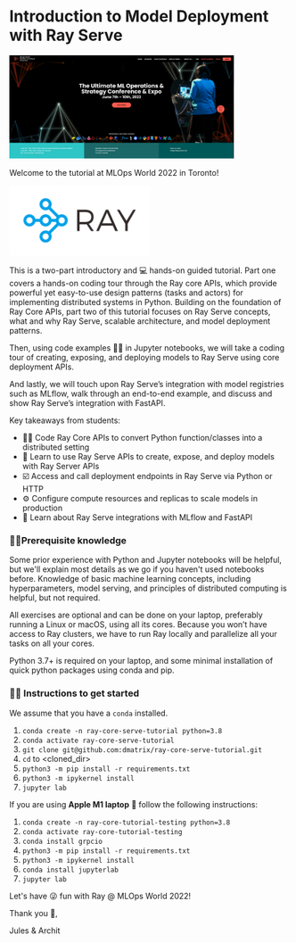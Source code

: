 # Introduction to Model Deployment with Ray Serve

<img src="images/mlops_world_toronto.png" height="50%" width="80%">

Welcome to the tutorial at MLOps World 2022 in Toronto!

<img src="images/ray-logo.png" height="50%" width="50%">

This is a two-part introductory and 💻 hands-on guided tutorial. Part one covers a hands-on coding tour through the Ray core APIs, 
which provide powerful yet easy-to-use design patterns (tasks and actors) for implementing distributed systems in Python. Building 
on the foundation of Ray Core APIs, part two of this tutorial focuses on Ray Serve concepts, what and why Ray Serve, 
scalable architecture, and model deployment patterns. 

Then, using code examples 👩‍💻 in Jupyter notebooks, we will take a coding tour of creating, exposing, and deploying models 
to Ray Serve using core deployment APIs.

And lastly, we will touch upon Ray Serve’s integration with model registries such as MLflow, walk through an end-to-end example, 
and discuss and show Ray Serve’s integration with FastAPI.

Key takeaways from students:
 * 👩‍💻 Code Ray Core APIs to convert Python function/classes into a distributed setting
 * 📖 Learn to use Ray Serve APIs to create, expose, and deploy models with Ray Server APIs
 * ☑️ Access and call deployment endpoints in Ray Serve via Python or HTTP
 * ⚙️ Configure compute resources and replicas to scale models in production
 * 📖 Learn about Ray Serve integrations with MLflow and FastAPI


### 🧑‍🎓Prerequisite knowledge ###

Some prior experience with Python and Jupyter notebooks will be helpful, but we'll explain most details as we go if you 
haven't used notebooks before. Knowledge of basic machine learning concepts, including hyperparameters, model serving, 
and principles of distributed computing is helpful, but not required.

All exercises are optional and can be done on your laptop, preferably running a Linux or macOS, using all its cores. 
Because you won’t have access to Ray clusters, we have to run Ray locally and parallelize all your tasks on all your cores.

Python 3.7+ is required on your laptop, and some minimal installation of quick python packages using conda and pip.

### 👩‍🏫 Instructions to get started

We assume that you have a `conda` installed.

 1. `conda create -n ray-core-serve-tutorial python=3.8`
 2. `conda activate ray-core-serve-tutorial`
 3. `git clone git@github.com:dmatrix/ray-core-serve-tutorial.git`
 4. `cd` to <cloned_dir>
 5. `python3 -m pip install -r requirements.txt`
 6. `python3 -m ipykernel install`
 7. `jupyter lab`
 
 If you are using **Apple M1 laptop** 🍎 follow the following instructions:
 
 1. `conda create -n ray-core-tutorial-testing python=3.8`
 2. `conda activate ray-core-tutorial-testing`
 3. `conda install grpcio`
 4. `python3 -m pip install -r requirements.txt`
 5. `python3 -m ipykernel install`
 6. `conda install jupyterlab`
 7. `jupyter lab`
 
Let's have 😜 fun with Ray @ MLOps World 2022!

Thank you 🙏,

Jules & Archit
